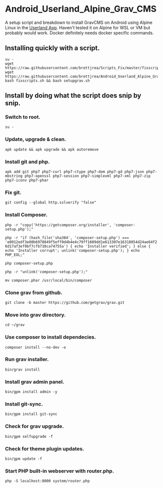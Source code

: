 # Android_Userland_Alpine_Grav_CMS

 A setup script and breakdown to install GravCMS on Android using Alpine Linux in the [Userland App](https://github.com/CypherpunkArmory/UserLAnd). Haven't tested it on Alpine for WSL or VM but probably would work. Docker definitely needs docker specific commands.
 
 ## Installing quickly with a script.
 
```
su -
wget https://raw.githubusercontent.com/brettjrea/Scripts_Fix/master/fixscripts.sh
wget https://raw.githubusercontent.com/brettjrea/Android_Userland_Alpine_Grav_CMS/master/setupgrav.sh
bash fixscripts.sh && bash setupgrav.sh
```

## Install by doing what the script does snip by snip.

### Switch to root.

`su -`

### Update, upgrade & clean.

`apk update && apk upgrade && apk autoremove`

### Install git and php.

`apk add git php7 php7-curl php7-ctype php7-dom php7-gd php7-json php7-mbstring php7-openssl php7-session php7-simplexml php7-xml php7-zip php7-iconv php7-phar`

### Fix git.

`git config --global http.sslverify "false"`

### Install Composer.

`php -r "copy('https://getcomposer.org/installer', 'composer-setup.php');"`

`php -r "if (hash_file('sha384', 'composer-setup.php') === 'e0012edf3e80b6978849f5eff0d4b4e4c79ff1609dd1e613307e16318854d24ae64f26d17af3ef0bf7cfb710ca74755a') { echo 'Installer verified'; } else { echo 'Installer corrupt'; unlink('composer-setup.php'); } echo PHP_EOL;"`

`php composer-setup.php`

`php -r "unlink('composer-setup.php');"`

`mv composer.phar /usr/local/bin/composer`

### Clone grav from github.

`git clone -b master https://github.com/getgrav/grav.git`

### Move into grav directory.

`cd ~/grav`

### Use composer to install dependecies.

`composer install --no-dev -o`

### Run grav installer.

`bin/grav install`

### Install grav admin panel.

`bin/gpm install admin -y`

### Install git-sync.

`bin/gpm install git-sync`

### Check for grav upgrade.

`bin/gpm selfupgrade -f`

### Check for theme plugin updates.

`bin/gpm update -f`

### Start PHP built-in webserver with router.php.

`php -S localhost:8000 system/router.php`
